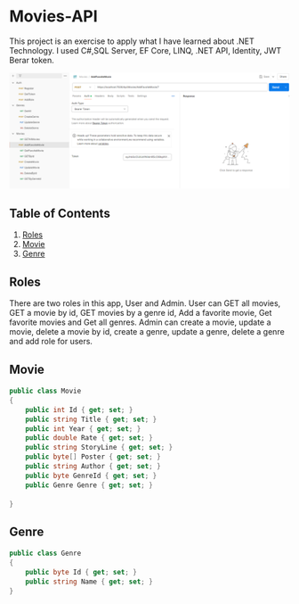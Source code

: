 # Movies-API
This project is an exercise to apply what I have learned about .NET Technology. I used C#,SQL Server, EF Core, LINQ, .NET API, Identity, JWT Berar token.

![End Points](EndPoints.png)


## Table of Contents

1. [Roles](#roles)
2. [Movie](#movie)
3. [Genre](#genre)

## Roles
There are two roles in this app, User and Admin. 
User can GET all movies, GET a movie by id, GET movies by a genre id, Add a favorite movie, Get favorite movies and Get all genres.
Admin can create a movie, update a movie, delete a movie by id, create a genre, update a genre, delete a genre and add role for users.

## Movie
```C#
public class Movie
{
    public int Id { get; set; }
    public string Title { get; set; }
    public int Year { get; set; }
    public double Rate { get; set; }
    public string StoryLine { get; set; }
    public byte[] Poster { get; set; }
    public string Author { get; set; }
    public byte GenreId { get; set; }
    public Genre Genre { get; set; }

}
```
## Genre
```C#
public class Genre
{
    public byte Id { get; set; }
    public string Name { get; set; }
}
```

